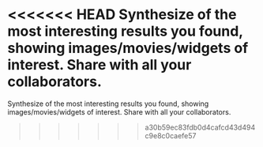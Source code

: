 <<<<<<< HEAD
Synthesize of the most interesting results you found, showing images/movies/widgets of interest. Share with all your collaborators.
=======
Synthesize of the most interesting results you found, showing images/movies/widgets of interest. 
Share with all your collaborators.
>>>>>>> a30b59ec83fdb0d4cafcd43d494c9e8c0caefe57
